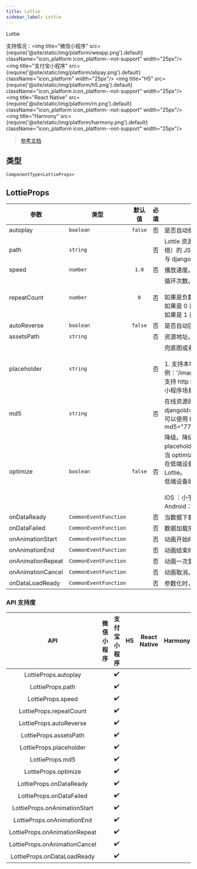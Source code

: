 ```yaml
---
title: Lottie
sidebar_label: Lottie
---
```


Lottie

支持情况：<img title="微信小程序" src={require('@site/static/img/platform/weapp.png').default} className="icon_platform icon_platform--not-support" width="25px"/> <img title="支付宝小程序" src={require('@site/static/img/platform/alipay.png').default} className="icon_platform" width="25px"/> <img title="H5" src={require('@site/static/img/platform/h5.png').default} className="icon_platform icon_platform--not-support" width="25px"/> <img title="React Native" src={require('@site/static/img/platform/rn.png').default} className="icon_platform icon_platform--not-support" width="25px"/> <img title="Harmony" src={require('@site/static/img/platform/harmony.png').default} className="icon_platform icon_platform--not-support" width="25px"/>

> [参考文档](https://opendocs.alipay.com/mini/component/lottie)

## 类型

```tsx
ComponentType<LottieProps>
```

## LottieProps

| 参数 | 类型 | 默认值 | 必填 | 说明 |
| --- | --- | :---: | :---: | --- |
| autoplay | `boolean` | `false` | 否 | 是否自动播放。 |
| path | `string` |  | 否 | Lottie 资源地址。包含近端（包内地址）和远端（网络）的 JSON 文件地址。<br />与 djangoId 二选一。 |
| speed | `number` | `1.0` | 否 | 播放速度。正数为正向播放，负数负向播放。 |
| repeatCount | `number` | `0` | 否 | 循环次数。<br /><br />如果是负数表示无限次。<br />如果是 0 表示不循环，播放一次。<br />如果是 1 表示循环一次，播放两次。 |
| autoReverse | `boolean` | `false` | 否 | 是否自动回播。 |
| assetsPath | `string` |  | 否 | 资源地址。"/" 表明是小程序根目录。 |
| placeholder | `string` |  | 否 | 兜底图或者降级图地址。<br /><br />1. 支持本地资源，案例：'/image/lottie/lottie2_default.png'。<br />支持 http 的 cdn 地址、近端地址。<br />小程序场景不支持 djangoId。 |
| md5 | `string` |  | 否 | 在线资源的 md5 校验。<br />djangoId=https://b.zip。<br />可以使用 b.zip 加密 获取 md5 值<br />md5="77c6c86fc89ba94cc0a9271b77ae77d2" |
| optimize | `boolean` | `false` | 否 | 降级。降级是指如遇低端设备，Lottie 会降级展示为 placeholder。<br />当 optimize 为 true ，并且传入了 placeholder 时，在低端设备上只会展示 placeholder，不展示 Lottie。<br />低端设备如下所示：<br /><br />iOS ：小于等于 iPhone6P<br />Android：内存容量小于 3G |
| onDataReady | `CommonEventFunction` |  | 否 | 当数据下载+视图创建完成时触发。 |
| onDataFailed | `CommonEventFunction` |  | 否 | 数据加载失败时触发。 |
| onAnimationStart | `CommonEventFunction` |  | 否 | 动画开始时触发。 |
| onAnimationEnd | `CommonEventFunction` |  | 否 | 动画结束时触发。 |
| onAnimationRepeat | `CommonEventFunction` |  | 否 | 动画一次重播结束。 |
| onAnimationCancel | `CommonEventFunction` |  | 否 | 动画取消。业务调用 Cancel 时回调。 |
| onDataLoadReady | `CommonEventFunction` |  | 否 | 参数化时，数据准备完成，等待业务传入参数化值。 |

### API 支持度

| API | 微信小程序 | 支付宝小程序 | H5 | React Native | Harmony |
| :---: | :---: | :---: | :---: | :---: | :---: |
| LottieProps.autoplay |  | ✔️ |  |  |  |
| LottieProps.path |  | ✔️ |  |  |  |
| LottieProps.speed |  | ✔️ |  |  |  |
| LottieProps.repeatCount |  | ✔️ |  |  |  |
| LottieProps.autoReverse |  | ✔️ |  |  |  |
| LottieProps.assetsPath |  | ✔️ |  |  |  |
| LottieProps.placeholder |  | ✔️ |  |  |  |
| LottieProps.md5 |  | ✔️ |  |  |  |
| LottieProps.optimize |  | ✔️ |  |  |  |
| LottieProps.onDataReady |  | ✔️ |  |  |  |
| LottieProps.onDataFailed |  | ✔️ |  |  |  |
| LottieProps.onAnimationStart |  | ✔️ |  |  |  |
| LottieProps.onAnimationEnd |  | ✔️ |  |  |  |
| LottieProps.onAnimationRepeat |  | ✔️ |  |  |  |
| LottieProps.onAnimationCancel |  | ✔️ |  |  |  |
| LottieProps.onDataLoadReady |  | ✔️ |  |  |  |
